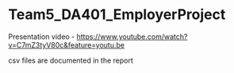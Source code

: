 # Team5_DA401_EmployerProject

Presentation video - https://www.youtube.com/watch?v=C7mZ3tyV80c&feature=youtu.be

csv files are documented in the report
